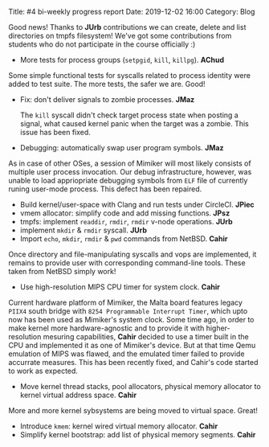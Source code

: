 Title: #4 bi-weekly progress report
Date: 2019-12-02 16:00
Category: Blog

Good news! Thanks to **JUrb** contributions we can create, delete and list
directories on tmpfs filesystem! We've got some contributions from students who
do not participate in the course officially :)

 * More tests for process groups (`setpgid`, `kill`, `killpg`). **AChud**
  
  Some simple functional tests for syscalls related to process
  identity were added to test suite. The more tests, the safer we
  are. Good!

 * Fix: don't deliver signals to zombie processes. **JMaz** 
 
   The `kill` syscall didn't check target process state when posting a
   signal, what caused kernel panic when the target was a zombie. This
   issue has been fixed.
   
 * Debugging: automatically swap user program symbols. **JMaz**

 As in case of other OSes, a session of Mimiker will most likely
 consists of multiple user process invocation.  Our debug
 infrastructure, however, was unable to load appriopriate debugging
 symbols from `ELF` file of currently runing user-mode process. This
 defect has been repaired.

* Build kernel/user-space with Clang and run tests under CircleCI. **JPiec**
 * vmem allocator: simplify code and add missing functions. **JPsz**
 * tmpfs: implement `readdir`, `rmdir`, `rmdir` v-node operations. **JUrb**
 * implement `mkdir` & `rmdir` syscall. **JUrb**
 * Import `echo`, `mkdir`, `rmdir` & `pwd` commands from NetBSD. **Cahir**

Once directory and file-manipulating syscalls and vops are
implemented, it remains to provide user with corresponding
command-line tools. These taken from NetBSD simply work!

* Use high-resolution MIPS CPU timer for system clock. **Cahir**

Current hardware platform of Mimiker, the Malta board features legacy
`PIIX4` south bridge with `8254 Programmable Interrupt Timer`, which
upto now has been used as Mimiker's system clock. Some time ago, in
order to make kernel more hardware-agnostic and to provide it with
higher-resolution mesuring capabilities, **Cahir** decided to use a
timer built in the CPU and implemented it as one of Mimiker's
device. But at that time Qemu emulation of MIPS was flawed, and the
emulated timer failed to provide accurrate measures. This has been
recently fixed, and Cahir's code started to work as expected.

* Move kernel thread stacks, pool allocators, physical memory
   allocator to kernel virtual address space. **Cahir**

More and more kernel sybsystems are being moved to virtual
space. Great!



* Introduce `kmem`: kernel wired virtual memory allocator. **Cahir**
 * Simplify kernel bootstrap: add list of physical memory segments. **Cahir**
